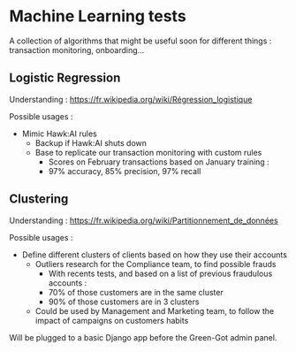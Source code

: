# Machine Learning tests

A collection of algorithms that might be useful soon for different things : transaction monitoring, onboarding...

## Logistic Regression

Understanding : https://fr.wikipedia.org/wiki/Régression_logistique

Possible usages :
* Mimic Hawk:AI rules
  * Backup if Hawk:AI shuts down
  * Base to replicate our transaction monitoring with custom rules
    * Scores on February transactions based on January training :
    * 97% accuracy, 85% precision, 97% recall

## Clustering

Understanding : https://fr.wikipedia.org/wiki/Partitionnement_de_données

Possible usages :
* Define different clusters of clients based on how they use their accounts
  * Outliers research for the Compliance team, to find possible frauds
    * With recents tests, and based on a list of previous fraudulous accounts :
    * 70% of those customers are in the same cluster
    * 90% of those customers are in 3 clusters
  * Could be used by Management and Marketing team, to follow the impact of campaigns on customers habits
  
Will be plugged to a basic Django app before the Green-Got admin panel.
